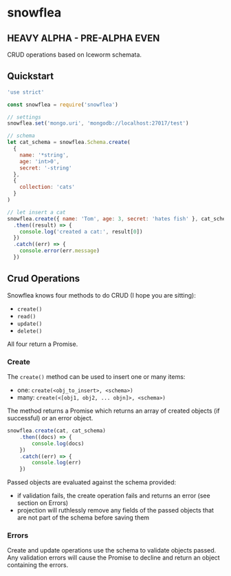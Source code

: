 # snowflea

## **HEAVY ALPHA - PRE-ALPHA EVEN**

CRUD operations based on Iceworm schemata.


## Quickstart

```javascript
'use strict'

const snowflea = require('snowflea')

// settings
snowflea.set('mongo.uri', 'mongodb://localhost:27017/test')

// schema
let cat_schema = snowflea.Schema.create(
  {
    name: '*string',
    age: 'int>0',
    secret: '-string'
  },
  {
    collection: 'cats'
  }
)

// let insert a cat
snowflea.create({ name: 'Tom', age: 3, secret: 'hates fish' }, cat_schema)
  .then((result) => {
    console.log('created a cat:', result[0])
  })
  .catch((err) => {
    console.error(err.message)
  })

```


## Crud Operations
 
Snowflea knows four methods to do CRUD (I hope you are sitting):

- `create()`
- `read()`
- `update()`
- `delete()`

All four return a Promise.

### Create

The `create()` method can be used to insert one or many items:

- one: `create(<obj_to_insert>, <schema>)`
- many: `create(<[obj1, obj2, ... objn]>, <schema>)`

The method returns a Promise which returns an array of created objects (if successful) or an error object.

```javascript
snowflea.create(cat, cat_schema)
    .then((docs) => {
        console.log(docs)
    })
    .catch((err) => {
        console.log(err)
    })
```

Passed objects are evaluated against the schema provided:
 
- if validation fails, the create operation fails and returns an error (see section on Errors)
- projection will ruthlessly remove any fields of the passed objects that are not part of the schema before saving them


### Errors

Create and update operations use the schema to validate objects passed. Any validation errors will cause the Promise to decline and return an object containing the errors.

